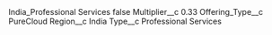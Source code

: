 <?xml version="1.0" encoding="UTF-8"?>
<CustomMetadata xmlns="http://soap.sforce.com/2006/04/metadata" xmlns:xsi="http://www.w3.org/2001/XMLSchema-instance" xmlns:xsd="http://www.w3.org/2001/XMLSchema">
    <label>India_Professional Services</label>
    <protected>false</protected>
    <values>
        <field>Multiplier__c</field>
        <value xsi:type="xsd:double">0.33</value>
    </values>
    <values>
        <field>Offering_Type__c</field>
        <value xsi:type="xsd:string">PureCloud</value>
    </values>
    <values>
        <field>Region__c</field>
        <value xsi:type="xsd:string">India</value>
    </values>
    <values>
        <field>Type__c</field>
        <value xsi:type="xsd:string">Professional Services</value>
    </values>
</CustomMetadata>
